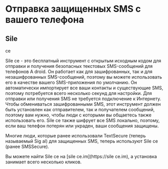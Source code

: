 [Title]: # (Отправка защищенных SMS с вашего телефона)
[Order]: # (1)

# Отправка защищенных SMS с вашего телефона

## Sile
ce

Sile
ce - это бесплатный инструмент с открытым исходным кодом для отправки и получения безопасных текстовых SMS-сообщений для телефонов A
droid. Он работает как для зашифрованных, так и для незашифрованных SMS-сообщений, поэтому вы можете использовать его в качестве вашего SMS-приложения по умолчанию. Он автоматически импортирует все ваши контакты и существующие SMS, поэтому потребуется всего несколько секунд для настройки. Для отправки или получения SMS не требуется подключение к Интернету. Чтобы обмениваться зашифрованными SMS, этот инструмент должен быть установлен как отправителем, так и получателем сообщений, поэтому вам нужно, чтобы люди с которыми вы общаетесь также использовать его. Sile
ce также шифрует все SMS локально, поэтому, если ваш телефон потерян или украден, ваши сообщения защищены.

Многие люди, которые ранее использовали TextSecure (теперь называемый Sig
al) для защищенных SMS, теперь используют Sile
ce (ранее SMSSecure).

Вы можете найти Sile
ce на [sile
ce.im](https://sile
ce.im), а установка занимает всего несколько кликов.